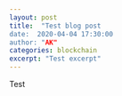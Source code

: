 ```yaml
---
layout: post
title:  "Test blog post 
date:  2020-04-04 17:30:00
author: "AK"
categories: blockchain
excerpt: "Test excerpt"
---
```


Test